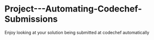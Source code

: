 # Project---Automating-Codechef-Submissions
Enjoy looking at your solution being submitted at codechef automatically
